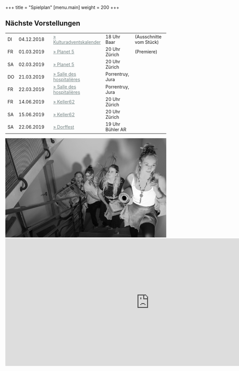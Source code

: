 +++
title = "Spielplan"
[menu.main]
weight = 200
+++

<h2>Nächste Vorstellungen </h2>

<table>
 <tr><td>DI</td><td> 04.12.2018  </td> <td></td><td><a style="color:#758484" href=https://www.kulturadventskalender.ch/>
        &raquo; Kulturadventskalender</a></td><td> 18 Uhr Baar</td> <td>(Ausschnitte vom Stück)</td>

<tr><td>FR</td><td> 01.03.2019  </td> <td></td><td><a style="color:#758484" href=https://www.planet5.ch/>
        &raquo; Planet 5</a> </td><td>20 Uhr Zürich</td><td>(Premiere)</td>
<tr><td>SA</td><td>02.03.2019 </td><td></td><td><a style="color:#758484" href=https://www.planet5.ch/>
        &raquo; Planet 5</a></td><td> 20 Uhr Zürich</td></tr>
<tr> <td>DO</td> <td> 21.03.2019</td><td></td><td> <a style="color:#758484" href=http://cultureporrentruy.ch/> &raquo; Salle des hospitalières </a></td><td>Porrentruy, Jura </td></tr>
<tr><td>FR</td><td> 22.03.2019 </td><td></td><td><a style="color:#758484" href=http://cultureporrentruy.ch/> &raquo; Salle des hospitalières </a></td><td>Porrentruy, Jura </td></tr>
<tr><td>FR</td><td> 14.06.2019  </td> <td></td><td><a style="color:#758484" href=http://keller62.ch/>
        &raquo; Keller62</a> </td><td>20 Uhr Zürich</td>
<tr><td>SA</td><td> 15.06.2019  </td> <td></td><td><a style="color:#758484" href=http://keller62.ch/>
        &raquo; Keller62</a></td><td>20 Uhr Zürich</td>
<tr><td>SA</td><td> 22.06.2019  </td> <td></td><td><a style="color:#758484" href=https://www.buehlerar.ch/news/veranstaltungen/veranstaltung/cal-jahr/2019/cal-monat/06/cal-tag/22/event/event/t/tx_cal_phpicalendar/e/mundarte-acapella-und-theater-mini-wohnig.html/> &raquo; Dorffest</a> </td><td>19 Uhr Bühler AR </td>
</table>

<center>
<img src="/images/gruppesw.jpg"/> </br></center>

<iframe src="https://docs.google.com/forms/d/e/1FAIpQLSeptiiz144lRfWmhwTHEU_WFj8NH-u18seaRWidvu9wBR1Pzw/viewform?embedded=true" width="900" height="400" frameborder="0" marginheight="0" marginwidth="0">Wird geladen...</iframe>
</br>